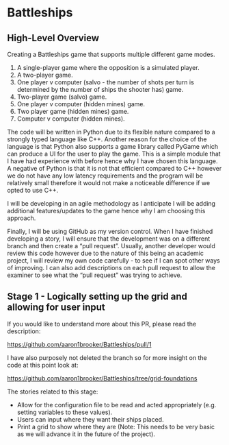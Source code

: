 # Battleships

## High-Level Overview

Creating a Battleships game that supports multiple different game modes. 
1) A single-player game where the opposition is a simulated player.
2) A two-player game.
3) One player v computer (salvo - the number of shots per turn is determined by the number of ships the shooter has) game.
4) Two-player game (salvo) game.
5) One player v computer (hidden mines) game.
6) Two player game (hidden mines) game.
7) Computer v computer (hidden mines).

The code will be written in Python due to its flexible nature compared to a strongly typed language like C++. Another reason for the choice of the language is that Python also supports a game library called PyGame which can produce a UI for the user to play the game. This is a simple module that I have had experience with before hence why I have chosen this language. A negative of Python is that it is not that efficient compared to C++ however we do not have any low latency requirements and the program will be relatively small therefore it would not make a noticeable difference if we opted to use C++.

I will be developing in an agile methodology as I anticipate I will be adding additional features/updates to the game hence why I am choosing this approach.

Finally, I will be using GitHub as my version control. When I have finished developing a story, I will ensure that the development was on a different branch and then create a “pull request”. Usually, another developer would review this code however due to the nature of this being an academic project, I will review my own code carefully - to see if I can spot other ways of improving. I can also add descriptions on each pull request to allow the examiner to see what the “pull request” was trying to achieve.

## Stage 1 - Logically setting up the grid and allowing for user input

If you would like to understand more about this PR, please read the description:

https://github.com/aaron1brooker/Battleships/pull/1

I have also purposely not deleted the branch so for more insight on the code at this point look at:

https://github.com/aaron1brooker/Battleships/tree/grid-foundations

The stories related to this stage:

- Allow for the configuration file to be read and acted appropriately (e.g. setting variables to these values).
- Users can input where they want their ships placed.
- Print a grid to show where they are (Note: This needs to be very basic as we will advance it in the future of the project).

